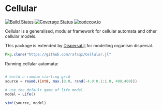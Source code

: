 # Cellular

[![Build Status](https://travis-ci.org/rafaqz/Cellular.jl.svg?branch=master)](https://travis-ci.org/rafaqz/Cellular.jl) 
[![Coverage Status](https://coveralls.io/repos/rafaqz/Cellular.jl/badge.svg?branch=master&service=github)](https://coveralls.io/github/rafaqz/Cellular.jl?branch=master) 
[![codecov.io](http://codecov.io/github/rafaqz/Cellular.jl/coverage.svg?branch=master)](http://codecov.io/github/rafaqz/Cellular.jl?branch=master)

Cellular is a generalised, modular framework for cellular automata and other
cellular models.

This package is extended by [Dispersal.jl](https://github/rafaqz/Dispersal.jl)
for modelling organism dispersal.

```julia
Pkg.clone("https://github.com/rafaqz/Cellular.jl"
```

Running cellular automata:

```julia

# build a random starting grid
source = round.(Int8, max.(0.0, rand(-4.0:0.1:1.0, 400,400)))

# use the default game of life model
model = Life()

sim!(source, model)
```
